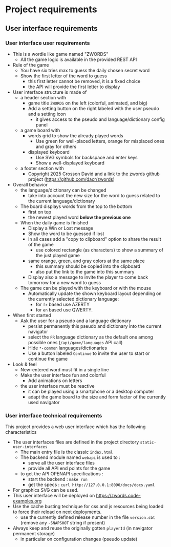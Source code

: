 # Project requirements

## User interface requirements

### User interface user requirements

- This is a wordle like game named "ZWORDS"
  - All the game logic is available in the provided REST API
- Rule of the game
  - You have six tries max to guess the daily chosen secret word
  - Show the first letter of the word to guess
    - this first letter cannot be removed, it is a fixed choice
    - the API will provide the first letter to display
- User interface structure is made of
  - a header section with
    - game title `ZWORDS` on the left (colorful, animated, and big)
    - Add a setting button on the right labeled with the user pseudo and a setting icon
      - it gives access to the pseudo and language/dictionary config panel
  - a game board with
    - words grid to show the already played words
      - Use green for well-placed letters, orange for misplaced ones and gray for others
    - displayed keyboard
      - Use SVG symbols for backspace and enter keys
      - Show a well-displayed keyboard
  - a footer section with
    - Copyright 2025 Crosson David and a link to the zwords github project (https://github.com/dacr/zwords)
- Overall behavior
  - the language/dictionary can be changed
    - take into account the new size for the word to guess related to the current language/dictionary
  - The board displays words from the top to the bottom
    - first on top
    - the newest played word **below the previous one**
  - When the daily game is finished
    - Display a Win or Lost message
    - Show the word to be guessed if lost
    - In all cases add a "copy to clipboard" option to share the result of the game
      - use colored rectangle (as characters) to show a summary of the just played game
    - same orange, green, and gray colors at the same place
      - this summary should be copied into the clipboard
      - also put the link to the game into this summary
    - Display also a message to invite the player to come back tomorrow for a new word to guess
  - The game can be played with the keyboard or with the mouse
    - Automatically update the shown keyboard layout depending on the currently selected dictionary language:
      - for `fr` based use AZERTY
      - for `en` based use QWERTY.
- When first started
  - Ask the user for a pseudo and a language dictionary
    - persist permanently this pseudo and dictionary into the current navigator
    - select the `FR` language dictionary as the default one among possible ones (`/api/game/languages` API call)
    - Hide `*-common` languages/dictionaries
    - Use a button labeled `Continue` to invite the user to start or continue the game
- Look & feel
  - New-entered word must fit in a single line
  - Make the user interface fun and colorful
    - Add animations on letters
  - the user interface must be reactive
    - it can be played using a smartphone or a desktop computer
    - adapt the game board to the size and form factor of the currently used navigator

### User interface technical requirements

This project provides a web user interface which has the following characteristics
- The user interfaces files are defined in the project directory `static-user-interfaces`
  - The main entry file is the classic `index.html`
  - The backend module named `webapi` is used to :
    - serve all the user interface files
    - provide all API end points for the game
  - to get the API OPENAPI specifications :
    - start the backend : `make run`
    - get the specs : `curl http://127.0.0.1:8090/docs/docs.yaml`
- For graphics SVG can be used.
- This user interface will be deployed on https://zwords.code-examples.org
- Use the cache busting technique for css and js resources being loaded to force their reload on next deployments.
  - use the currently defined release number in the file `version.sbt` (remove any `-SNAPSHOT` string if present)
- Always keep and reuse the originally gotten `playerId` (in navigator permanent storage)
  - in particular on configuration changes (pseudo update)